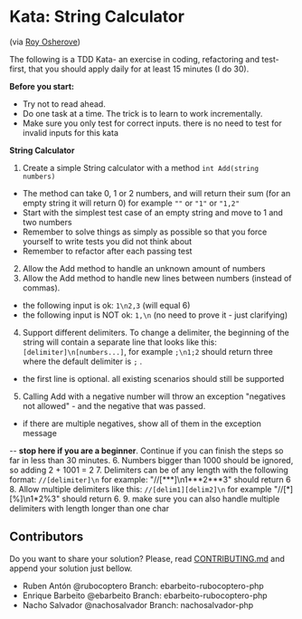 # Kata: String Calculator 
(via [Roy Osherove](http://osherove.com/tdd-kata-1/))

The following is a TDD Kata- an exercise in coding, refactoring and test-first, that you should apply daily for at least 15 minutes (I do 30).

**Before you start:**

* Try not to read ahead.
* Do one task at a time. The trick is to learn to work incrementally.
* Make sure you only test for correct inputs. there is no need to test for invalid inputs for this kata

**String Calculator**

1. Create a simple String calculator with a method `int Add(string numbers)`
 * The method can take 0, 1 or 2 numbers, and will return their sum (for an empty string it will return 0) for example `""` or `"1"` or `"1,2"`
 * Start with the simplest test case of an empty string and move to 1 and two numbers
 * Remember to solve things as simply as possible so that you force yourself to write tests you did not think about
 * Remember to refactor after each passing test
2. Allow the Add method to handle an unknown amount of numbers
3. Allow the Add method to handle new lines between numbers (instead of commas).
 * the following input is ok:  `1\n2,3`  (will equal 6)
 * the following input is NOT ok:  `1,\n` (no need to prove it - just clarifying)
4. Support different delimiters. To change a delimiter, the beginning of the string will contain a separate line that looks like this: `[delimiter]\n[numbers...]`, for example `;\n1;2` should return three where the default delimiter is `;` .
 * the first line is optional. all existing scenarios should still be supported
5. Calling Add with a negative number will throw an exception "negatives not allowed" - and the negative that was passed.
 * if there are multiple negatives, show all of them in the exception message

  --
  **stop here if you are a beginner**. Continue if you can finish the steps so far in less than 30 minutes.
6. Numbers bigger than 1000 should be ignored, so adding 2 + 1001  = 2
7. Delimiters can be of any length with the following format:  `//[delimiter]\n` for example: "//[\*\*\*]\n1\*\*\*2\*\*\*3" should return 6
8. Allow multiple delimiters like this: `//[delim1][delim2]\n` for example "//[\*][%]\n1\*2%3" should return 6.
9. make sure you can also handle multiple delimiters with length longer than one char

## Contributors

Do you want to share your solution? Please, read [CONTRIBUTING.md](https://github.com/alicanteswcraft/kata-string-calculator/blob/master/CONTRIBUTING.md) and append your solution just bellow.

* Ruben Antón @rubocoptero Branch: ebarbeito-rubocoptero-php
* Enrique Barbeito @ebarbeito Branch: ebarbeito-rubocoptero-php
* Nacho Salvador @nachosalvador Branch: nachosalvador-php
